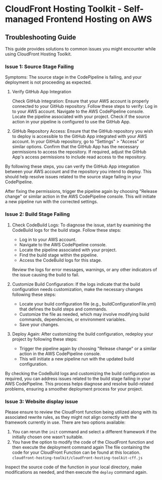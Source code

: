 # CloudFront Hosting Toolkit - Self-managed Frontend Hosting on AWS

## Troubleshooting Guide

This guide provides solutions to common issues you might encounter while using CloudFront Hosting Toolkit.


### Issue 1: Source Stage Failing


Symptoms: The source stage in the CodePipeline is failing, and your deployment is not proceeding as expected.


1. Verify GitHub App Integration

    Check GitHub Integration: Ensure that your AWS account is properly connected to your GitHub repository. Follow these steps to verify:
        Log in to your AWS account.
        Navigate to the AWS CodePipeline console.
        Locate the pipeline associated with your project.
        Check if the source action in your pipeline is configured to use the GitHub App.

2. GitHub Repository Access: Ensure that the GitHub repository you wish to deploy is accessible to the GitHub App integrated with your AWS account.
        In your GitHub repository, go to "Settings" > "Access" or similar options.
        Confirm that the GitHub App has the necessary permissions to access the repository.
        If required, adjust the GitHub App's access permissions to include read access to the repository.

By following these steps, you can verify the GitHub App integration between your AWS account and the repository you intend to deploy. This should help resolve issues related to the source stage failing in your CodePipeline.

After fixing the permissions, trigger the pipeline again by choosing "Release change" or similar action in the AWS CodePipeline console. This will initiate a new pipeline run with the corrected settings.


### Issue 2: Build Stage Failing

1. Check CodeBuild Logs: To diagnose the issue, start by examining the CodeBuild logs for the build stage. Follow these steps:
    - Log in to your AWS account.
    - Navigate to the AWS CodePipeline console.
    - Locate the pipeline associated with your project.
    - Find the build stage within the pipeline.
    - Access the CodeBuild logs for this stage.

    Review the logs for error messages, warnings, or any other indicators of the issue causing the build to fail.

2. Customize Build Configuration: If the logs indicate that the build configuration needs customization, make the necessary changes following these steps:
    - Locate your build configuration file (e.g., buildConfigurationFile.yml) that defines the build steps and commands.
    - Customize the file as needed, which may involve modifying build commands, dependencies, or environment variables.
    - Save your changes.

3. Deploy Again: After customizing the build configuration, redeploy your project by following these steps:
    - Trigger the pipeline again by choosing "Release change" or a similar action in the AWS CodePipeline console.
    - This will initiate a new pipeline run with the updated build configuration.

By checking the CodeBuild logs and customizing the build configuration as required, you can address issues related to the build stage failing in your AWS CodePipeline. This process helps diagnose and resolve build-related problems, ensuring a smoother deployment process for your project.

### Issue 3: Website display issue

Please ensure to review the CloudFront function being utilized along with its associated rewrite rules, as they might not align correctly with the framework currently in use.
There are two options available: 

1. You can rerun the `init` command and select a different framework if the initially chosen one wasn't suitable. 
2. You have the option to modify the code of the CloudFront function and then execute the deployment command again
The file containing the code for your CloudFront Function can be found at this location. `cloudfront-hosting-toolkit/cloudfront-hosting-toolkit-cff.js`

Inspect the source code of the function in your local directory, make modifications as needed, and then execute the `deploy` command again.




